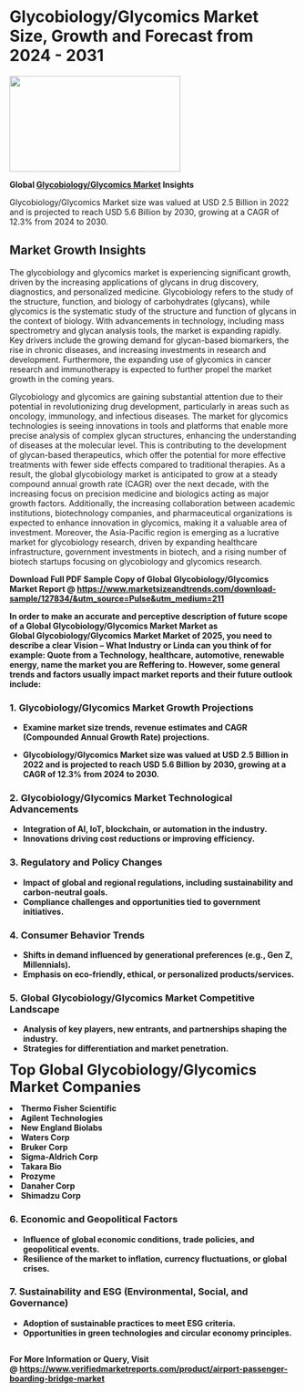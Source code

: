 <H1>Glycobiology/Glycomics Market Size, Growth and Forecast from 2024 - 2031</H1><img class="aligncenter size-medium wp-image-584254" src="https://thirdeyenews.in/wp-content/uploads/2024/09/Global-Market-Research-300x168.jpeg" alt="" width="300" height="168" /><p><strong>Global&nbsp;<a href="https://www.marketsizeandtrends.com/download-sample/127834/&amp;utm_source=Pulse&amp;utm_medium=211">Glycobiology/Glycomics Market</a> Insights</strong></p><p>Glycobiology/Glycomics Market size was valued at USD 2.5 Billion in 2022 and is projected to reach USD 5.6 Billion by 2030, growing at a CAGR of 12.3% from 2024 to 2030.</p><p><h2>Market Growth Insights</h2> <p>The glycobiology and glycomics market is experiencing significant growth, driven by the increasing applications of glycans in drug discovery, diagnostics, and personalized medicine. Glycobiology refers to the study of the structure, function, and biology of carbohydrates (glycans), while glycomics is the systematic study of the structure and function of glycans in the context of biology. With advancements in technology, including mass spectrometry and glycan analysis tools, the market is expanding rapidly. Key drivers include the growing demand for glycan-based biomarkers, the rise in chronic diseases, and increasing investments in research and development. Furthermore, the expanding use of glycomics in cancer research and immunotherapy is expected to further propel the market growth in the coming years.</p> <p><strong></strong></p> <p>Glycobiology and glycomics are gaining substantial attention due to their potential in revolutionizing drug development, particularly in areas such as oncology, immunology, and infectious diseases. The market for glycomics technologies is seeing innovations in tools and platforms that enable more precise analysis of complex glycan structures, enhancing the understanding of diseases at the molecular level. This is contributing to the development of glycan-based therapeutics, which offer the potential for more effective treatments with fewer side effects compared to traditional therapies. As a result, the global glycobiology market is anticipated to grow at a steady compound annual growth rate (CAGR) over the next decade, with the increasing focus on precision medicine and biologics acting as major growth factors. Additionally, the increasing collaboration between academic institutions, biotechnology companies, and pharmaceutical organizations is expected to enhance innovation in glycomics, making it a valuable area of investment. Moreover, the Asia-Pacific region is emerging as a lucrative market for glycobiology research, driven by expanding healthcare infrastructure, government investments in biotech, and a rising number of biotech startups focusing on glycobiology and glycomics research.</p> <p><strong></p><p><span class=""><strong>Download Full PDF Sample Copy of Global Glycobiology/Glycomics Market Report</strong> @ <a href="https://www.marketsizeandtrends.com/download-sample/127834/&amp;utm_source=Pulse&amp;utm_medium=211" target="_blank">https://www.marketsizeandtrends.com/download-sample/127834/&amp;utm_source=Pulse&amp;utm_medium=211</a></span></p><p>In order to make an accurate and perceptive description of future scope of a Global&nbsp;Glycobiology/Glycomics Market Market as Global&nbsp;Glycobiology/Glycomics Market Market of 2025, you need to describe a clear Vision &ndash; What Industry or Linda can you think of for example: Quote from a Technology, healthcare, automotive, renewable energy, name the market you are Reffering to. However, some general trends and factors usually impact market reports and their future outlook include:</p><h3>1.&nbsp;<strong>Glycobiology/Glycomics Market Growth Projections</strong></h3><ul><li>Examine market size trends, revenue estimates and CAGR (Compounded Annual Growth Rate) projections.</li><li><p>Glycobiology/Glycomics Market size was valued at USD 2.5 Billion in 2022 and is projected to reach USD 5.6 Billion by 2030, growing at a CAGR of 12.3% from 2024 to 2030.</p></li></ul><h3>2.&nbsp;<strong>Glycobiology/Glycomics Market Technological Advancements</strong></h3><ul><li>Integration of AI, IoT, blockchain, or automation in the industry.</li><li>Innovations driving cost reductions or improving efficiency.</li></ul><h3>3.&nbsp;<strong>Regulatory and Policy Changes</strong></h3><ul><li>Impact of global and regional regulations, including sustainability and carbon-neutral goals.</li><li>Compliance challenges and opportunities tied to government initiatives.</li></ul><h3>4.&nbsp;<strong>Consumer Behavior Trends</strong></h3><ul><li>Shifts in demand influenced by generational preferences (e.g., Gen Z, Millennials).</li><li>Emphasis on eco-friendly, ethical, or personalized products/services.</li></ul><h3>5.&nbsp;<strong>Global Glycobiology/Glycomics Market Competitive Landscape</strong></h3><ul><li>Analysis of key players, new entrants, and partnerships shaping the industry.</li><li>Strategies for differentiation and market penetration.</li></ul><p data-pm-slice="1 1 []"><span style="color: inherit; font-family: inherit; font-size: 25px;">Top Global Glycobiology/Glycomics Market Companies</span></p><div class="" data-test-id=""><p><li>Thermo Fisher Scientific</li><li> Agilent Technologies</li><li> New England Biolabs</li><li> Waters Corp</li><li> Bruker Corp</li><li> Sigma-Aldrich Corp</li><li> Takara Bio</li><li> Prozyme</li><li> Danaher Corp</li><li> Shimadzu Corp</li></p></div><h3>6.&nbsp;<strong>Economic and Geopolitical Factors</strong></h3><ul><li>Influence of global economic conditions, trade policies, and geopolitical events.</li><li>Resilience of the market to inflation, currency fluctuations, or global crises.</li></ul><h3>7.&nbsp;<strong>Sustainability and ESG (Environmental, Social, and Governance)</strong></h3><ul><li>Adoption of sustainable practices to meet ESG criteria.</li><li>Opportunities in green technologies and circular economy principles.</li></ul><h2><strong style="font-size: 14px;">For More Information or Query, Visit @&nbsp;</strong><a style="background-color: #ffffff; font-size: 14px;" href="https://www.marketsizeandtrends.com/report/glycobiology-glycomics-market/" target="_blank">https://www.verifiedmarketreports.com/product/airport-passenger-boarding-bridge-market</a></h2>
